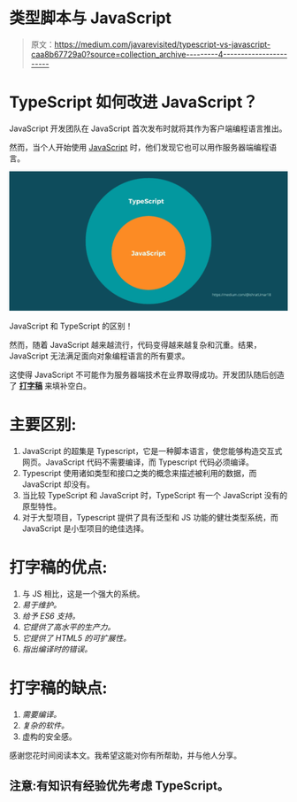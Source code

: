 # 类型脚本与 JavaScript

> 原文：<https://medium.com/javarevisited/typescript-vs-javascript-caa8b67729a0?source=collection_archive---------4----------------------->

# TypeScript 如何改进 JavaScript？

JavaScript 开发团队在 JavaScript 首次发布时就将其作为客户端编程语言推出。

然而，当个人开始使用 [JavaScript](/javarevisited/10-best-online-courses-to-learn-javascript-in-2020-af5ed0801645) 时，他们发现它也可以用作服务器端编程语言。

[![](img/fbee75c92b8e63b392bd9f73b9f06138.png)](https://javarevisited.blogspot.com/2018/07/top-5-courses-to-learn-typescript.html)

JavaScript 和 TypeScript 的区别！

然而，随着 JavaScript 越来越流行，代码变得越来越复杂和沉重。结果，JavaScript 无法满足面向对象编程语言的所有要求。

这使得 JavaScript 不可能作为服务器端技术在业界取得成功。开发团队随后创造了 [**打字稿**](/@javinpaul/7-best-courses-to-learn-typescript-in-depth-58439e1ce729) 来填补空白。

# 主要区别:

1.  JavaScript 的超集是 Typescript，它是一种脚本语言，使您能够构造交互式网页。JavaScript 代码不需要编译，而 Typescript 代码必须编译。
2.  Typescript 使用诸如类型和接口之类的概念来描述被利用的数据，而 JavaScript 却没有。
3.  当比较 TypeScript 和 JavaScript 时，TypeScript 有一个 JavaScript 没有的原型特性。
4.  对于大型项目，Typescript 提供了具有泛型和 JS 功能的健壮类型系统，而 JavaScript 是小型项目的绝佳选择。

# 打字稿的优点:

1.  与 JS 相比，这是一个强大的系统。
2.  *易于维护。*
3.  *给予 ES6 支持。*
4.  *它提供了高水平的生产力。*
5.  *它提供了 HTML5 的可扩展性。*
6.  *指出编译时的错误。*

# 打字稿的缺点:

1.  *需要编译。*
2.  *复杂的软件。*
3.  虚构的安全感。

感谢您花时间阅读本文。我希望这能对你有所帮助，并与他人分享。

## 注意:有知识有经验优先考虑 TypeScript。